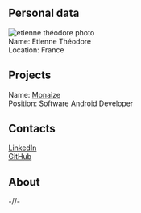 ## Personal data
![etienne théodore photo](photo/etienne_théodore.jpg)  
Name:   Etienne Théodore  
Location: France  
## Projects 
Name: [Monaize](../projects/monaize.md)  
Position: Software Android Developer   
## Contacts
[LinkedIn](https://www.linkedin.com/in/etienne-th%C3%A9odore-5b9284a5/)  
[GitHub](https://github.com/Kiruel)
## About
-//-

